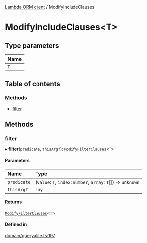 [Lambda ORM client](../README.md) / ModifyIncludeClauses

# ModifyIncludeClauses<T\>

## Type parameters

| Name |
| :------ |
| `T` |

## Table of contents

### Methods

- [filter](ModifyIncludeClauses.md#filter)

## Methods

### filter

▸ **filter**(`predicate`, `thisArg?`): [`ModifyFilterClauses`](ModifyFilterClauses.md)<`T`\>

#### Parameters

| Name | Type |
| :------ | :------ |
| `predicate` | (`value`: `T`, `index`: `number`, `array`: `T`[]) => `unknown` |
| `thisArg?` | `any` |

#### Returns

[`ModifyFilterClauses`](ModifyFilterClauses.md)<`T`\>

#### Defined in

[domain/queryable.ts:197](https://github.com/FlavioLionelRita/lambdaorm-client-node/blob/b5acaf4/src/lib/domain/queryable.ts#L197)

